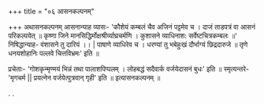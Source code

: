 +++
title = "०६ आसनकल्पनम्"

+++
अथासनकल्पनम्
आसनान्याह व्यासः- 'कौशेयं कम्बलं चैव अजिनं पट्टमेव च । दाजं ताडपत्रं वा आसनं परिकल्पयेत् ॥ कृष्णा जिने मानसिद्धिर्मोक्षश्रीर्व्याघ्रचर्मणि । कुशासने व्याधिनाश: सर्वेष्टचित्रकम्बलः ॥' निषिद्धान्याह- वंशासने तु दारियं ।। | पाषाणे व्याधिरेव च । धरण्यां तु भबेहुःखं दौर्भाग्यं छिद्रदारुजे ॥ तृणे धनयशोहानिः पल्लवे चित्तविभ्रमः' इति ॥

प्रचेताः- 'गोशकृन्मृण्मयं भिन्नं तथा पालाशपिप्पलम् । लोहबद्धं सदैवार्क वर्जयेदासनं बुधः' इति ॥ स्मृत्यन्तरे- 'मृगचर्म || प्रयत्नेन वर्जयेत्पुत्रवान् गृही' इति ॥ इत्यासनकल्पनम् ॥

. .